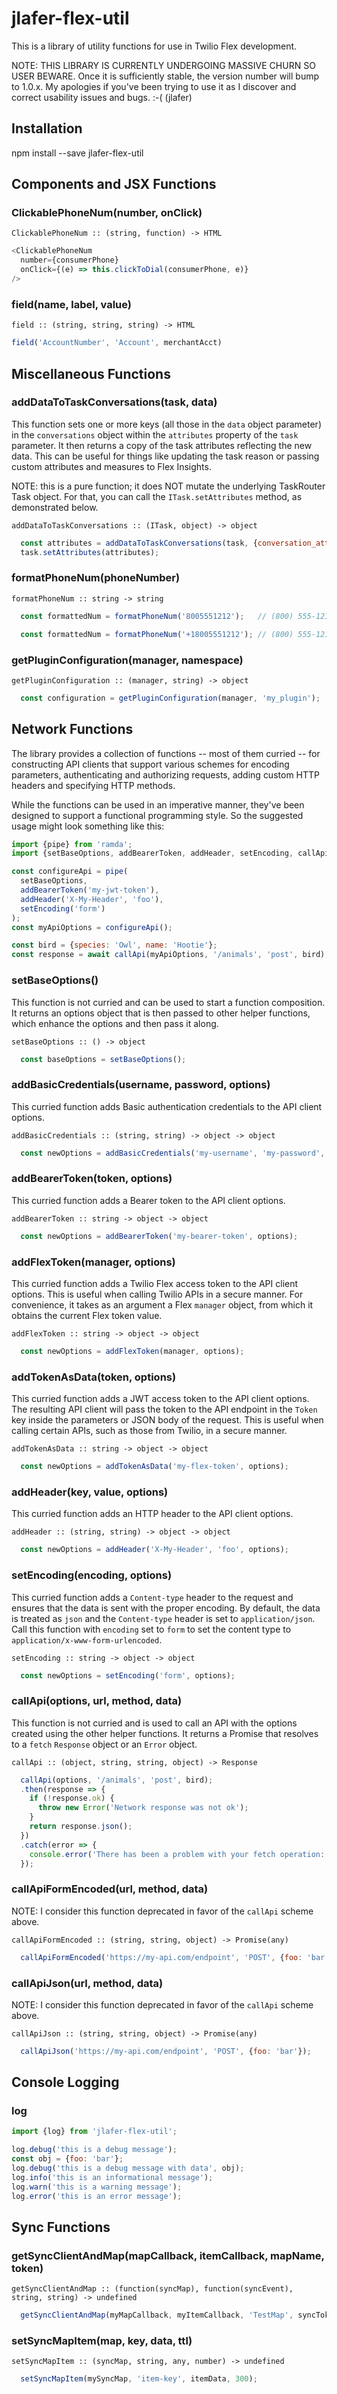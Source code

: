 # jlafer-flex-util

This is a library of utility functions for use in Twilio Flex development.

NOTE: THIS LIBRARY IS CURRENTLY UNDERGOING MASSIVE CHURN SO USER BEWARE. Once it is sufficiently stable, the version number will bump to 1.0.x. My apologies if you've been trying to use it as I discover and correct usability issues and bugs. :-( (jlafer)

## Installation

npm install --save jlafer-flex-util

## Components and JSX Functions

### ClickablePhoneNum(number, onClick)
```
ClickablePhoneNum :: (string, function) -> HTML
```
```javascript
<ClickablePhoneNum
  number={consumerPhone}
  onClick={(e) => this.clickToDial(consumerPhone, e)}
/>
```
### field(name, label, value)
```
field :: (string, string, string) -> HTML
```
```javascript
field('AccountNumber', 'Account', merchantAcct)
```
## Miscellaneous Functions

### addDataToTaskConversations(task, data)
This function sets one or more keys (all those in the `data` object parameter) in the `conversations` object within the `attributes` property of the `task` parameter. It then returns a copy of the task attributes reflecting the new data. This can be useful for things like updating the task reason or passing custom attributes and measures to Flex Insights.

NOTE: this is a pure function; it does NOT mutate the underlying TaskRouter Task object. For that, you can call the `ITask.setAttributes` method, as demonstrated below.
```
addDataToTaskConversations :: (ITask, object) -> object
```
```javascript
  const attributes = addDataToTaskConversations(task, {conversation_attribute_3: 'SaleMade'});
  task.setAttributes(attributes);
```

### formatPhoneNum(phoneNumber)
```
formatPhoneNum :: string -> string
```
```javascript
  const formattedNum = formatPhoneNum('8005551212');   // (800) 555-1212
```
```javascript
  const formattedNum = formatPhoneNum('+18005551212'); // (800) 555-1212
```

### getPluginConfiguration(manager, namespace)
```
getPluginConfiguration :: (manager, string) -> object
```
```javascript
  const configuration = getPluginConfiguration(manager, 'my_plugin');
```

## Network Functions
The library provides a collection of functions -- most of them curried -- for constructing API clients that support various schemes for encoding parameters, authenticating and authorizing requests, adding custom HTTP headers and specifying HTTP methods.

While the functions can be used in an imperative manner, they've been designed to support a functional programming style. So the suggested usage might look something like this:
```javascript
import {pipe} from 'ramda';
import {setBaseOptions, addBearerToken, addHeader, setEncoding, callApi} from 'jlafer-flex-util';

const configureApi = pipe(
  setBaseOptions,
  addBearerToken('my-jwt-token'),
  addHeader('X-My-Header', 'foo'),
  setEncoding('form')
);
const myApiOptions = configureApi();

const bird = {species: 'Owl', name: 'Hootie'};
const response = await callApi(myApiOptions, '/animals', 'post', bird);
``` 

### setBaseOptions()
This function is not curried and can be used to start a function composition. It returns an options object that is then passed to other helper functions, which enhance the options and then pass it along.
```
setBaseOptions :: () -> object
```
```javascript
  const baseOptions = setBaseOptions();
```
### addBasicCredentials(username, password, options)
This curried function adds Basic authentication credentials to the API client options.
```
addBasicCredentials :: (string, string) -> object -> object
```
```javascript
  const newOptions = addBasicCredentials('my-username', 'my-password', options);
```
### addBearerToken(token, options)
This curried function adds a Bearer token to the API client options.
```
addBearerToken :: string -> object -> object
```
```javascript
  const newOptions = addBearerToken('my-bearer-token', options);
```
### addFlexToken(manager, options)
This curried function adds a Twilio Flex access token to the API client options. This is useful when calling Twilio APIs in a secure manner. For convenience, it takes as an argument a Flex `manager` object, from which it obtains the current Flex token value.
```
addFlexToken :: string -> object -> object
```
```javascript
  const newOptions = addFlexToken(manager, options);
```
### addTokenAsData(token, options)
This curried function adds a JWT access token to the API client options. The resulting API client will pass the token to the API endpoint in the `Token` key inside the parameters or JSON body of the request. This is useful when calling certain APIs, such as those from Twilio, in a secure manner.
```
addTokenAsData :: string -> object -> object
```
```javascript
  const newOptions = addTokenAsData('my-flex-token', options);
```
### addHeader(key, value, options)
This curried function adds an HTTP header to the API client options.
```
addHeader :: (string, string) -> object -> object
```
```javascript
  const newOptions = addHeader('X-My-Header', 'foo', options);
```
### setEncoding(encoding, options)
This curried function adds a `Content-type` header to the request and ensures that the data is sent with the proper encoding. By default, the data is treated as `json` and the `Content-type` header is set to `application/json`. Call this function with `encoding` set to `form` to set the content type to `application/x-www-form-urlencoded`.
```
setEncoding :: string -> object -> object
```
```javascript
  const newOptions = setEncoding('form', options);
```
### callApi(options, url, method, data)
This function is not curried and is used to call an API with the options created using the other helper functions. It returns a Promise that resolves to a `fetch` `Response` object or an `Error` object.
```
callApi :: (object, string, string, object) -> Response
```
```javascript
  callApi(options, '/animals', 'post', bird);
  .then(response => {
    if (!response.ok) {
      throw new Error('Network response was not ok');
    }
    return response.json();
  })
  .catch(error => {
    console.error('There has been a problem with your fetch operation:', error);
  });
```

### callApiFormEncoded(url, method, data)
NOTE: I consider this function deprecated in favor of the `callApi` scheme above.
```
callApiFormEncoded :: (string, string, object) -> Promise(any)
```
```javascript
  callApiFormEncoded('https://my-api.com/endpoint', 'POST', {foo: 'bar'});
```
### callApiJson(url, method, data)
NOTE: I consider this function deprecated in favor of the `callApi` scheme above.
```
callApiJson :: (string, string, object) -> Promise(any)
```
```javascript
  callApiJson('https://my-api.com/endpoint', 'POST', {foo: 'bar'});
```

## Console Logging

### log
```javascript
import {log} from 'jlafer-flex-util';

log.debug('this is a debug message');
const obj = {foo: 'bar'};
log.debug('this is a debug message with data', obj);
log.info('this is an informational message');
log.warn('this is a warning message');
log.error('this is an error message');
```

## Sync Functions

### getSyncClientAndMap(mapCallback, itemCallback, mapName, token)
```
getSyncClientAndMap :: (function(syncMap), function(syncEvent), string, string) -> undefined
```
```javascript
  getSyncClientAndMap(myMapCallback, myItemCallback, 'TestMap', syncToken);
```

### setSyncMapItem(map, key, data, ttl)
```
setSyncMapItem :: (syncMap, string, any, number) -> undefined
```
```javascript
  setSyncMapItem(mySyncMap, 'item-key', itemData, 300);
```

